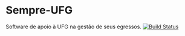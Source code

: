 # Sempre-UFG
Software de apoio à UFG na gestão de seus egressos.
[![Build Status](https://travis-ci.org/ES-INF-UFG-2016-2/Sempre-UFG.svg?branch=master)](https://travis-ci.org/ES-INF-UFG-2016-2/Sempre-UFG)

